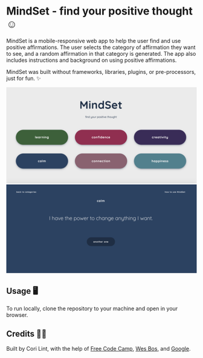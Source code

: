 # MindSet - find your positive thought :relaxed:

MindSet is a mobile-responsive web app to help the user find and use positive affirmations. The user selects the category of affirmation they want to see, and a random affirmation in that category is generated. The app also includes instructions and background on using positive affirmations.

MindSet was built without frameworks, libraries, plugins, or pre-processors, just for fun. :sparkles:

![app screenshot](img/1.png)
![app screenshot](img/2.png)

## Usage :desktop_computer:	

To run locally, clone the repository to your machine and open in your browser.

## Credits :woman_technologist:

Built by Cori Lint, with the help of [Free Code Camp](https://www.freecodecamp.org/learn), [Wes Bos](https://wesbos.com/), and [Google](http://google.com).